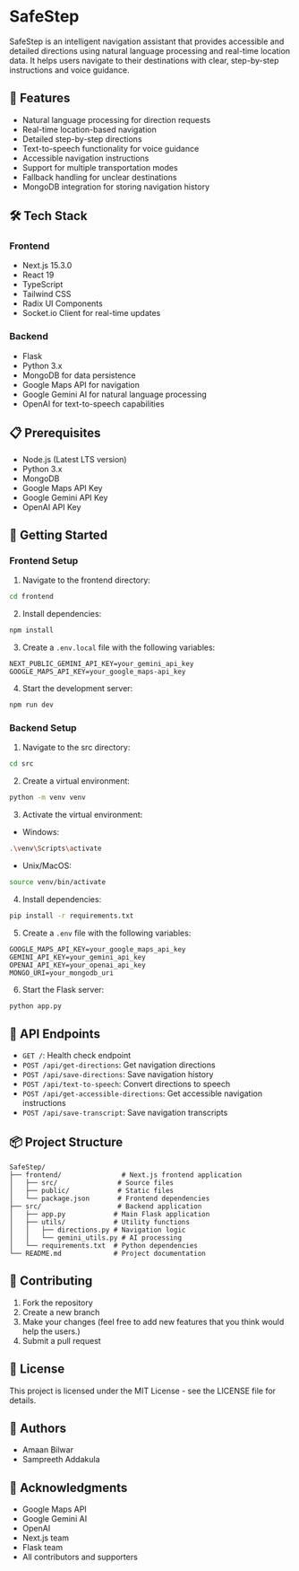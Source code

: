 # SafeStep

SafeStep is an intelligent navigation assistant that provides accessible and detailed directions using natural language processing and real-time location data. It helps users navigate to their destinations with clear, step-by-step instructions and voice guidance.

## 🚀 Features

- Natural language processing for direction requests
- Real-time location-based navigation
- Detailed step-by-step directions
- Text-to-speech functionality for voice guidance
- Accessible navigation instructions
- Support for multiple transportation modes
- Fallback handling for unclear destinations
- MongoDB integration for storing navigation history

## 🛠️ Tech Stack

### Frontend
- Next.js 15.3.0
- React 19
- TypeScript
- Tailwind CSS
- Radix UI Components
- Socket.io Client for real-time updates

### Backend
- Flask
- Python 3.x
- MongoDB for data persistence
- Google Maps API for navigation
- Google Gemini AI for natural language processing
- OpenAI for text-to-speech capabilities

## 📋 Prerequisites

- Node.js (Latest LTS version)
- Python 3.x
- MongoDB
- Google Maps API Key
- Google Gemini API Key
- OpenAI API Key

## 🚀 Getting Started

### Frontend Setup

1. Navigate to the frontend directory:
```bash
cd frontend
```

2. Install dependencies:
```bash
npm install
```

3. Create a `.env.local` file with the following variables:
```
NEXT_PUBLIC_GEMINI_API_KEY=your_gemini_api_key
GOOGLE_MAPS_API_KEY=your_google_maps-api_key
```

4. Start the development server:
```bash
npm run dev
```

### Backend Setup

1. Navigate to the src directory:
```bash
cd src
```

2. Create a virtual environment:
```bash
python -m venv venv
```

3. Activate the virtual environment:
- Windows:
```bash
.\venv\Scripts\activate
```
- Unix/MacOS:
```bash
source venv/bin/activate
```

4. Install dependencies:
```bash
pip install -r requirements.txt
```

5. Create a `.env` file with the following variables:
```
GOOGLE_MAPS_API_KEY=your_google_maps_api_key
GEMINI_API_KEY=your_gemini_api_key
OPENAI_API_KEY=your_openai_api_key
MONGO_URI=your_mongodb_uri
```

6. Start the Flask server:
```bash
python app.py
```

## 🔧 API Endpoints

- `GET /`: Health check endpoint
- `POST /api/get-directions`: Get navigation directions
- `POST /api/save-directions`: Save navigation history
- `POST /api/text-to-speech`: Convert directions to speech
- `POST /api/get-accessible-directions`: Get accessible navigation instructions
- `POST /api/save-transcript`: Save navigation transcripts

## 📦 Project Structure

```
SafeStep/
├── frontend/               # Next.js frontend application
│   ├── src/               # Source files
│   ├── public/            # Static files
│   └── package.json       # Frontend dependencies
├── src/                   # Backend application
│   ├── app.py            # Main Flask application
│   ├── utils/            # Utility functions
│   │   ├── directions.py # Navigation logic
│   │   └── gemini_utils.py # AI processing
│   └── requirements.txt  # Python dependencies
└── README.md             # Project documentation
```

## 🤝 Contributing

1. Fork the repository
2. Create a new branch
3. Make your changes (feel free to add new features that you think would help the users.)
4. Submit a pull request

## 📝 License

This project is licensed under the MIT License - see the LICENSE file for details.

## 👥 Authors

- Amaan Bilwar
- Sampreeth Addakula 

## 🙏 Acknowledgments

- Google Maps API
- Google Gemini AI
- OpenAI
- Next.js team
- Flask team
- All contributors and supporters